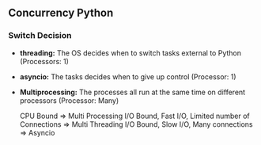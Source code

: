 ## Concurrency Python

### Switch Decision
* **threading:** The OS decides when to switch tasks external  to Python                  (Processors: 1)
* **asyncio:** The tasks decides when to give up control                                  (Processor: 1)
* **Multiprocessing:** The processes all run at the same time on different processors     (Processor: Many)

	CPU Bound => Multi Processing
	I/O Bound, Fast I/O, Limited number of Connections => Multi Threading
	I/O Bound, Slow I/O, Many connections => Asyncio
